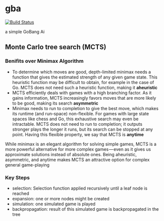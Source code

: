 # gba

[![Build Status](https://travis-ci.com/sabertazimi/gba.svg?token=q3rvCWEJVuEsNxEomDdy&branch=master)](https://travis-ci.com/sabertazimi/gba)

a simple GoBang Ai

## Monte Carlo tree search (MCTS)

### Benifits over Minimax Algorithm

- To determine which moves are good, depth-limited minimax needs a function that gives the estimated strength of any given game state. This heuristic function may be difficult to obtain, for example in the case of Go. MCTS does not need such a heuristic function, making it **aheuristic**
- MCTS efficiently deals with games with a high branching factor. As it gains information, MCTS increasingly favors moves that are more likely to be good, making its search **asymmetric**
- Minimax needs to run to completion to give the best move, which makes its runtime (and run-space) non-flexible. For games with large state spaces like chess and Go, this exhaustive search may even be intractable. MCTS does not need to run to completion; it outputs stronger plays the longer it runs, but its search can be stopped at any point. Having this flexible property, we say that MCTS is **anytime**

While minimax is an elegant algorithm for solving simple games, MCTS is a more powerful alternative for more complex games — even as it gives us approximate solutions instead of absolute ones. Being aheuristic, asymmetric, and anytime makes MCTS an attractive option for complex general game-playing

### Key Steps

- selection: Selection function applied recursively until a leaf node is reached
- expansion: one or more nodes might be created
- simulation: one simulated game is played
- backpropagation: result of this simulated game is backpropagated in the tree
